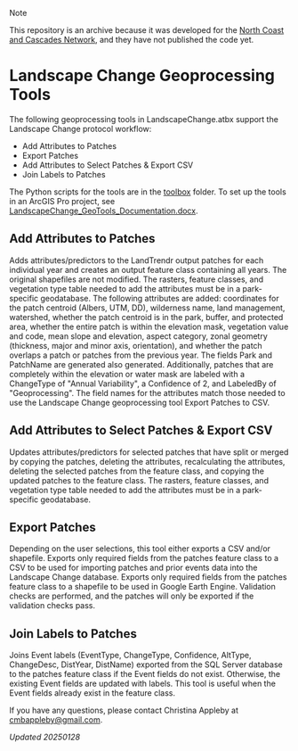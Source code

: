 >[!NOTE]
>This repository is an archive because it was developed for the [North Coast and Cascades Network](https://www.nps.gov/im/nccn/landscape.htm), and they have not published the code yet.

# Landscape Change Geoprocessing Tools

The following geoprocessing tools in LandscapeChange.atbx support the Landscape Change protocol workflow:
* Add Attributes to Patches
* Export Patches
* Add Attributes to Select Patches & Export CSV
* Join Labels to Patches

The Python scripts for the tools are in the [toolbox](https://github.com/cmbappleby/LandscapeChange_GeoTools/tree/main/toolbox) folder. To set up the tools in an ArcGIS Pro project, see [LandscapeChange_GeoTools_Documentation.docx](https://github.com/cmbappleby/LandscapeChange_GeoTools/blob/main/docs/LandscapeChange_GeoTools_Documentation.docx).

## Add Attributes to Patches
Adds attributes/predictors to the LandTrendr output patches for each individual year and creates an output feature class containing all years. The original shapefiles are not modified. The rasters, feature classes, and vegetation type table needed to add the attributes must be in a park-specific geodatabase. The following attributes are added: coordinates for the patch centroid (Albers, UTM, DD), wilderness name, land management, watershed, whether the patch centroid is in the park, buffer, and protected area, whether the entire patch is within the elevation mask, vegetation value and code, mean slope and elevation, aspect category, zonal geometry (thickness, major and minor axis, orientation), and whether the patch overlaps a patch or patches from the previous year. The fields Park and PatchName are generated also generated. Additionally, patches that are completely within the elevation or water mask are labeled with a ChangeType of "Annual Variability", a Confidence of 2, and LabeledBy of "Geoprocessing". The field names for the attributes match those needed to use the Landscape Change geoprocessing tool Export Patches to CSV.

## Add Attributes to Select Patches & Export CSV
Updates attributes/predictors for selected patches that have split or merged by copying the patches, deleting the attributes, recalculating the attributes, deleting the selected patches from the feature class, and copying the updated patches to the feature class. The rasters, feature classes, and vegetation type table needed to add the attributes must be in a park-specific geodatabase. 

## Export Patches
Depending on the user selections, this tool either exports a CSV and/or shapefile. Exports only required fields from the patches feature class to a CSV to be used for importing patches and prior events data into the Landscape Change database. Exports only required fields from the patches feature class to a shapefile to be used in Google Earth Engine. Validation checks are performed, and the patches will only be exported if the validation checks pass.

## Join Labels to Patches
Joins Event labels (EventType, ChangeType, Confidence, AltType, ChangeDesc, DistYear, DistName) exported from the SQL Server database to the patches feature class if the Event fields do not exist. Otherwise, the existing Event fields are updated with labels. This tool is useful when the Event fields already exist in the feature class.

If you have any questions, please contact Christina Appleby at [cmbappleby@gmail.com](mailto:cmbappleby@gmail.com).

_Updated 20250128_
